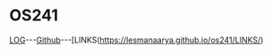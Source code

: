 # OS241
[LOG](https://github.com/LesmanaArya/os241/blob/master/TXT/mylog.txt)---[Github](https://github.com/LesmanaArya/os241)---[LINKS(https://lesmanaarya.github.io/os241/LINKS/)
